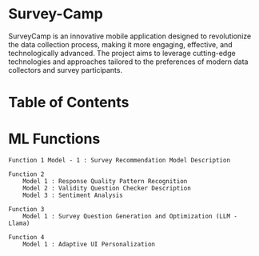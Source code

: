 # Survey-Camp
SurveyCamp is an innovative mobile application designed to revolutionize the data collection process, making it more engaging, effective, and technologically advanced. The project aims to leverage cutting-edge technologies and approaches tailored to the preferences of modern data collectors and survey participants.

# Table of Contents

# ML Functions

    Function 1 Model - 1 : Survey Recommendation Model Description

    Function 2
        Model 1 : Response Quality Pattern Recognition
        Model 2 : Validity Question Checker Description
        Model 3 : Sentiment Analysis

    Function 3
        Model 1 : Survey Question Generation and Optimization (LLM - Llama)

    Function 4
        Model 1 : Adaptive UI Personalization

